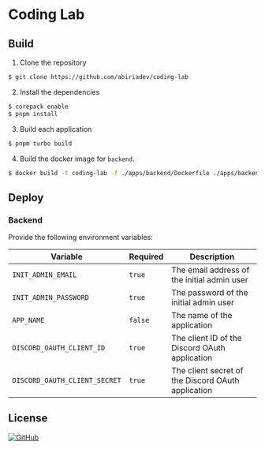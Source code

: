 # Coding Lab

## Build

1. Clone the repository

```sh
$ git clone https://github.com/abiriadev/coding-lab
```

2. Install the dependencies

```sh
$ corepack enable
$ pnpm install
```

3. Build each application

```sh
$ pnpm turbo build
```

4. Build the docker image for `backend`.

```sh
$ docker build -t coding-lab -f ./apps/backend/Dockerfile ./apps/backend/
```

## Deploy

### Backend

Provide the following environment variables:

| Variable                      | Required | Description                                        |
| ----------------------------- | -------- | -------------------------------------------------- |
| `INIT_ADMIN_EMAIL`            | `true`   | The email address of the initial admin user        |
| `INIT_ADMIN_PASSWORD`         | `true`   | The password of the initial admin user             |
| `APP_NAME`                    | `false`  | The name of the application                        |
| `DISCORD_OAUTH_CLIENT_ID`     | `true`   | The client ID of the Discord OAuth application     |
| `DISCORD_OAUTH_CLIENT_SECRET` | `true`   | The client secret of the Discord OAuth application |

## License

[![GitHub](https://img.shields.io/github/license/abiriadev/coding-lab?color=ffffff&style=for-the-badge)](./LICENSE)
